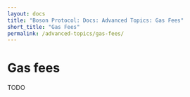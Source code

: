 ```yaml
---
layout: docs
title: "Boson Protocol: Docs: Advanced Topics: Gas Fees"
short_title: "Gas Fees"
permalink: /advanced-topics/gas-fees/
---
```

# Gas fees

TODO
